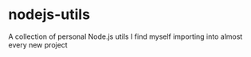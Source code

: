 # nodejs-utils
A collection of personal Node.js utils I find myself importing into almost every new project

